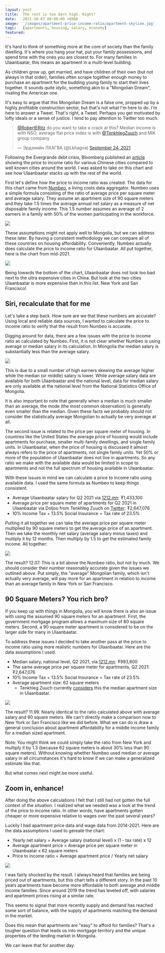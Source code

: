 ```yaml
---
layout: post
title:  The rent is too darn high. Right?
date:   2021-10-07 00:00:00 +0800
image:  '/images/apartment-price-income-ratio/apartment-skyline.jpg'
tags:   [apartments, housing, salary, economy]
featured: 
---
```


It's hard to think of something more at the core of society than the family dwelling. It's where you hang your hat, put your family possessions, and spend time with the ones you are closest to. For many families in Ulaanbaatar, this means an apartment in a multi-level building. 

As children grow up, get married, and have children of their own (but not always in that order), families often scrape together enough money to purchase an apartment for the budding young family to start their lives together. It sounds quite idylic, something akin to a "Mongolian Dream", rivaling the American one. 

It's easy to argue that this Mongolian Dream is a false one, propped up by a highly profitable construction sector, but that's not what I'm here to do. I'm here to answer a Tweet. That's right, a Tweet. Perhaps you get motivated by lofty ideals or a sense of justice. I tend to pay attention to Twitter too much. 

<blockquote class="twitter-tweet"><p lang="en" dir="ltr"><a href="https://twitter.com/RobertERitz?ref_src=twsrc%5Etfw">@RobertERitz</a> do you want to take a crack at this? Median income is with NSO, average flat price index is with <a href="https://twitter.com/TenkhlegZuuch?ref_src=twsrc%5Etfw">@TenkhlegZuuch</a> and MIK group company</p>&mdash; Эрдэнийн ЛХАГВА (@Lkhagva) <a href="https://twitter.com/Lkhagva/status/1441303059829649415?ref_src=twsrc%5Etfw">September 24, 2021</a></blockquote> <script async src="https://platform.twitter.com/widgets.js" charset="utf-8"></script>

Following the Evergrande debt crisis, Bloomberg published an [article](https://www.bloomberg.com/news/features/2021-09-22/china-s-evergrande-debt-crisis-is-stress-test-no-one-wanted) showing the price to income ratio for various Chinese cities compared to well known cities around the world. I was asked to take on this chart and see how Ulaanbaatar stacks up with the rest of the world.

First let's define how the price to income ratio was created. The data for this chart came from [Numbeo](https://www.numbeo.com/property-investment/rankings.jsp?title=2021-mid&displayColumn=0), a living costs data aggregator. Numbeo uses a simple formula consisting of the ratio of average price per square meter and average salary. They assume an apartment size of 90 square meters and they take 1.5 times the average annual net salary as a measure of net disposable family income. This 1.5 number assumes an average of 2 earners in a family with 50% of the women participating in the workforce. 

![](/images/apartment-price-income-ratio/pricetoincomeratio.png)

These assumptions might not apply well to Mongolia, but we can address these later. By having a consistent methodology we can compare all of these countries on housing affordability. Conveniently, Numbeo actually does calculate the price to income ratio for Ulaanbaatar. All put together, here is the chart from mid-2021. 

![](/images/apartment-price-income-ratio/homeprice_income_ratio_numbeo.png)

Being towards the bottom of the chart, Ulaanbaatar does not look too bad next to the ultra expensive cities in China. But look at the two cities Ulaanbaatar is more expensive than in this list. New York and San Francisco! 

## Siri, recalculate that for me

Let's take a step back. How sure are we that these numbers are accurate? Using local and reliable data sources, I wanted to calculate the price to income ratio to verify that the result from Numbeo is accurate. 

Digging around for data, there are a few issues with the price to income ratio as calculated by Numbeo. First, it is not clear whether Numbeo is using average or median salary in its calculation. In Mongolia the median salary is substantially less than the average salary. 

![](/images/apartment-price-income-ratio/salary_median_wages.png)

This is due to a small number of high earners skewing the average higher while the median (or middle) salary is lower. While average salary data are available for both Ulaanbaatar and the national level, data for median salary are only available at the national level from the National Statistics Office of Mongolia. 

It is also important to note that generally when a median is much smaller than an average, the mode (the most common observation) is generally even smaller than the median. Given these facts we probably should not consider the statistically average Mongolian to actually be very average at all. 

The second issue is related to the price per square meter of housing. In countries like the United States the average price of housing would include apartments for purchase, smaller multi-family dwellings, and single family units. In Ulaanbaatar, when the price of housing is discussed it almost always refers to the price of apartments, not single family units. Yet 50% or more of the population of Ulaanbaatar does not live in apartments. So any ratio we make with the available data would be limited in scope to apartments and not the full spectrum of housing available in Ulaanbaatar.

With these issues in mind we can calculate a price to income ratio using available data. I used the same formula as Numbeo to keep things consistent.

- Average Ulaanbaatar salary for Q2 2021 via [1212.mn](http://www.1212.mn/tables.aspx?tbl_id=dt_nso_0400_021v1&soum_select_all=0&soumsingleselect=_511_0&gender_select_all=0&gendersingleselect=_1&yearq_select_all=1&yearqsingleselect=&yeary_select_all=0&yearysingleselect=&viewtype=linechart): ₮1,433,100
- Average price per square meter of apartments for Q2 2021 in Ulaanbaatar via Doljoo from Tenkhleg Zuuch on [Twitter](https://twitter.com/Shoot91/status/1441313879271772163?s=20): ₮2,647,076
- 10% Income Tax + 13.5% Social Insurance = Tax rate of 23.5%

Putting it all together we can take the average price per square meter multiplied by 90 square meters to get the average price of an apartment. Then we take the monthly net salary (average salary minus taxes) and multiply it by 12 months. Then multiply by 1.5 to get the estimated family income. All together:

![](/images/apartment-price-income-ratio/price_income_ratio_average_90.png)

The result? 12.07. This is a bit above the Numbeo ratio, but not by much. We should consider their number reasonably accurate given the issues we outlined above. Put simply, the "average" Mongolian family, which isn't actually very average, will pay more for an apartment in relation to income than an average family in New York or San Francisco.

## 90 Square Meters? You rich bro?
If you keep up with things in Mongolia, you will know there is also an issue with using the assumed 90 square meters for an apartment. First, the government mortgage program allows a maximum size of 80 square meters. Second, a 90 square meter apartment is considered to be on the larger side for many in Ulaanbaatar. 

To address these issues I decided to take another pass at the price to income ratio using more realistic numbers for Ulaanbaatar. Here are the data assumptions I used.

- Median salary, national level, Q2 2021, via [1212.mn](http://www.1212.mn/tables.aspx?tbl_id=DT_NSO_0400_069V2&SALARY_INDEX_select_all=0&SALARY_INDEXSingleSelect=_1&YearQ_select_all=1&YearQSingleSelect=&YearY_select_all=0&YearYSingleSelect=&viewtype=linechart): ₮993,600
- The same average price per square meter for apartments, Q2 2021: ₮2,647,076
- 10% Income Tax + 13.5% Social Insurance = Tax rate of 23.5%
- Average apartment size: 62 square meters
	- Tenkhleg Zuuch currently [considers](https://twitter.com/Shoot91/status/1441320770391535620?s=20) this the median apartment size in Ulaanbaatar.

![](/images/apartment-price-income-ratio/price_income_ratio_median_62.png)

The result? 11.99. Nearly identical to the ratio calculated above with average salary and 90 square meters. We can't directly make a comparison now to New York or San Francisco like we did before. What we can do is draw a general conclusion about apartment affordability for a middle income family for a median sized apartment. 

Note: You might think we could simply take the ratio from New York and multiply it by 1.3 (because 62 square meters is about 30% less than 90 square meters). Without knowing whether Numbeo used median or average salary in all circumstances it's hard to know if we can make a generalized estimate like that. 

But what comes next might be more useful.

## Zoom in, enhance!

After doing the above calculations I felt that I still had not gotten the full context of the situation. I realized what we needed was a look at the trend of the price to income ratio. In other words, have apartments gotten cheaper or more expensive relative to wages over the past several years?

Luckily I had apartment price data and wage data from 2014-2021. Here are the data assumptions I used to gereate the chart:

- Yearly net salary = Average salary (national level) x (1 - tax rate) x 12
- Average apartment price = Average price per square meter in Ulaanbaatar x 62 square meters
- Price to income ratio = Average apartment price / Yearly net salary

![](/images/apartment-price-income-ratio/price_income_ratio.png)

I was fairly shocked by the result. I always heard that families are being priced out of apartments, but this chart tells a different story. In the past 10 years apartments have become more affordable to both average and middle income families. Since around 2019 the trend has leveled off, with salaries and apartment prices rising at a similar rate. 

This seems to signal that more recently supply and demand has reached some sort of balance, with the supply of apartments matching the demand in the market. 

Does this mean that apartments are "easy" to afford for families? That's a tougher question that leads us into mortgage territory and the unique properties of the lending market in Mongolia. 

We can leave that for another day.